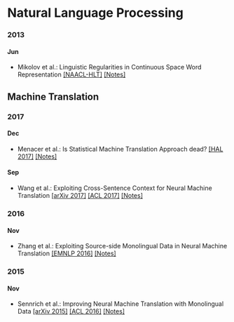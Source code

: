 # Natural Language Processing
### 2013
#### Jun
* Mikolov et al.: Linguistic Regularities in Continuous Space Word Representation [[NAACL-HLT]](https://www.aclweb.org/anthology/N13-1090) [[Notes]](https://github.com/ducthanhtran/paper_notes/blob/master/nlp/13jun_linguistic_regularities_in_continuous_space_word_representations.md)

## Machine Translation
### 2017
#### Dec
* Menacer et al.: Is Statistical Machine Translation Approach dead? [[HAL 2017]](https://hal.inria.fr/hal-01660016/document) [[Notes]](https://github.com/ducthanhtran/paper_notes/blob/master/machine_translation/17dec_is_statistical_machine_translation_approach_dead.md)

#### Sep
* Wang et al.: Exploiting Cross-Sentence Context for Neural Machine Translation [[arXiv 2017]](https://arxiv.org/pdf/1704.04347.pdf) [[ACL 2017]](http://aclweb.org/anthology/D17-1301) [[Notes]](https://github.com/ducthanhtran/paper_notes/blob/master/machine_translation/17sep_exploiting_cross_sentence_context_for_nmt.md)

### 2016
#### Nov
* Zhang et al.: Exploiting Source-side Monolingual Data in Neural Machine Translation [[EMNLP 2016]](http://www.aclweb.org/anthology/D16-1160) [[Notes]](https://github.com/ducthanhtran/paper_notes/blob/master/machine_translation/16nov_exploiting_source_side_monolingual_data_in_nmt.md)

### 2015
#### Nov
* Sennrich et al.: Improving Neural Machine Translation with Monolingual Data [[arXiv 2015]](https://arxiv.org/pdf/1511.06709.pdf) [[ACL 2016]](http://www.aclweb.org/anthology/P16-1009) [[Notes]](https://github.com/ducthanhtran/paper_notes/blob/master/machine_translation/15nov_improving_nmt_with_monolingual_data.md)
